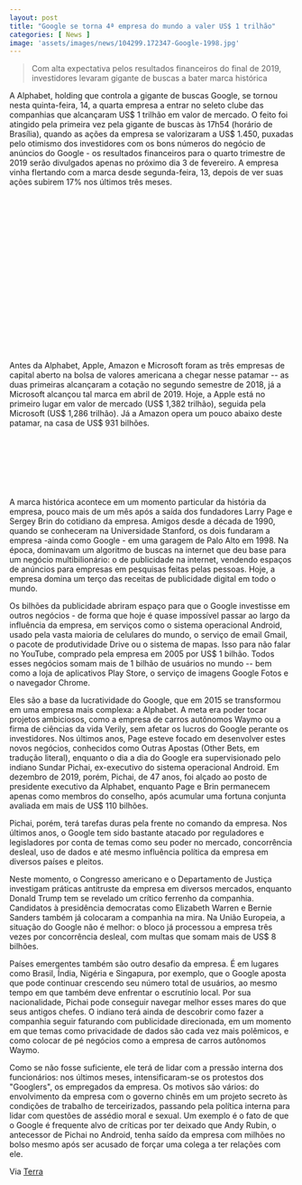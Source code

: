 ```yaml
---
layout: post
title: "Google se torna 4ª empresa do mundo a valer US$ 1 trilhão"
categories: [ News ]
image: 'assets/images/news/104299.172347-Google-1998.jpg'
---
```


> Com alta expectativa pelos resultados financeiros do final de 2019, investidores levaram gigante de buscas a bater marca histórica

A Alphabet, holding que controla a gigante de buscas Google, se tornou nesta quinta-feira, 14, a quarta empresa a entrar no seleto clube das companhias que alcançaram US$ 1 trilhão em valor de mercado. O feito foi atingido pela primeira vez pela gigante de buscas às 17h54 (horário de Brasília), quando as ações da empresa se valorizaram a US$ 1.450, puxadas pelo otimismo dos investidores com os bons números do negócio de anúncios do Google - os resultados financeiros para o quarto trimestre de 2019 serão divulgados apenas no próximo dia 3 de fevereiro. A empresa vinha flertando com a marca desde segunda-feira, 13, depois de ver suas ações subirem 17% nos últimos três meses.

<!-- QUADRADO -->
<script async src="//pagead2.googlesyndication.com/pagead/js/adsbygoogle.js"></script>
<ins class="adsbygoogle"
style="display:inline-block;width:336px;height:280px"
data-ad-client="ca-pub-2838251107855362"
data-ad-slot="5351066970"></ins>
<script>
(adsbygoogle = window.adsbygoogle || []).push({});
</script>

Antes da Alphabet, Apple, Amazon e Microsoft foram as três empresas de capital aberto na bolsa de valores americana a chegar nesse patamar -- as duas primeiras alcançaram a cotação no segundo semestre de 2018, já a Microsoft alcançou tal marca em abril de 2019. Hoje, a Apple está no primeiro lugar em valor de mercado (US$ 1,382 trilhão), seguida pela Microsoft (US$ 1,286 trilhão). Já a Amazon opera um pouco abaixo deste patamar, na casa de US$ 931 bilhões.

<!-- MINI ANÚNCIO -->
<script async src="//pagead2.googlesyndication.com/pagead/js/adsbygoogle.js"></script>
<!-- Games Root -->
<ins class="adsbygoogle"
style="display:inline-block;width:730px;height:95px"
data-ad-client="ca-pub-2838251107855362"
data-ad-slot="5351066970"></ins>
<script>
(adsbygoogle = window.adsbygoogle || []).push({});
</script>

A marca histórica acontece em um momento particular da história da empresa, pouco mais de um mês após a saída dos fundadores Larry Page e Sergey Brin do cotidiano da empresa. Amigos desde a década de 1990, quando se conheceram na Universidade Stanford, os dois fundaram a empresa -ainda como Google - em uma garagem de Palo Alto em 1998. Na época, dominavam um algoritmo de buscas na internet que deu base para um negócio multibilionário: o de publicidade na internet, vendendo espaços de anúncios para empresas em pesquisas feitas pelas pessoas. Hoje, a empresa domina um terço das receitas de publicidade digital em todo o mundo.

Os bilhões da publicidade abriram espaço para que o Google investisse em outros negócios - de forma que hoje é quase impossível passar ao largo da influência da empresa, em serviços como o sistema operacional Android, usado pela vasta maioria de celulares do mundo, o serviço de email Gmail, o pacote de produtividade Drive ou o sistema de mapas. Isso para não falar no YouTube, comprado pela empresa em 2005 por US$ 1 bilhão. Todos esses negócios somam mais de 1 bilhão de usuários no mundo -- bem como a loja de aplicativos Play Store, o serviço de imagens Google Fotos e o navegador Chrome.

<!-- RETANGULO LARGO 2 -->
<script async src="//pagead2.googlesyndication.com/pagead/js/adsbygoogle.js"></script>
<ins class="adsbygoogle"
style="display:block; text-align:center;"
data-ad-layout="in-article"
data-ad-format="fluid"
data-ad-client="ca-pub-2838251107855362"
data-ad-slot="8549252987"></ins>
<script>
(adsbygoogle = window.adsbygoogle || []).push({});
</script>

Eles são a base da lucratividade do Google, que em 2015 se transformou em uma empresa mais complexa: a Alphabet. A meta era poder tocar projetos ambiciosos, como a empresa de carros autônomos Waymo ou a firma de ciências da vida Verily, sem afetar os lucros do Google perante os investidores. Nos últimos anos, Page esteve focado em desenvolver estes novos negócios, conhecidos como Outras Apostas (Other Bets, em tradução literal), enquanto o dia a dia do Google era supervisionado pelo indiano Sundar Pichai, ex-executivo do sistema operacional Android. Em dezembro de 2019, porém, Pichai, de 47 anos, foi alçado ao posto de presidente executivo da Alphabet, enquanto Page e Brin permanecem apenas como membros do conselho, após acumular uma fortuna conjunta avaliada em mais de US$ 110 bilhões.

<!-- RETANGULO LARGO -->
<script async src="https://pagead2.googlesyndication.com/pagead/js/adsbygoogle.js"></script>
<!-- Informat -->
<ins class="adsbygoogle"
style="display:block"
data-ad-client="ca-pub-2838251107855362"
data-ad-slot="2327980059"
data-ad-format="auto"
data-full-width-responsive="true"></ins>
<script>
(adsbygoogle = window.adsbygoogle || []).push({});
</script>

Pichai, porém, terá tarefas duras pela frente no comando da empresa. Nos últimos anos, o Google tem sido bastante atacado por reguladores e legisladores por conta de temas como seu poder no mercado, concorrência desleal, uso de dados e até mesmo influência política da empresa em diversos países e pleitos.

Neste momento, o Congresso americano e o Departamento de Justiça investigam práticas antitruste da empresa em diversos mercados, enquanto Donald Trump tem se revelado um crítico ferrenho da companhia. Candidatos à presidência democratas como Elizabeth Warren e Bernie Sanders também já colocaram a companhia na mira. Na União Europeia, a situação do Google não é melhor: o bloco já processou a empresa três vezes por concorrência desleal, com multas que somam mais de US$ 8 bilhões.

Países emergentes também são outro desafio da empresa. É em lugares como Brasil, Índia, Nigéria e Singapura, por exemplo, que o Google aposta que pode continuar crescendo seu número total de usuários, ao mesmo tempo em que também deve enfrentar o escrutínio local. Por sua nacionalidade, Pichai pode conseguir navegar melhor esses mares do que seus antigos chefes. O indiano terá ainda de descobrir como fazer a companhia seguir faturando com publicidade direcionada, em um momento em que temas como privacidade de dados são cada vez mais polêmicos, e como colocar de pé negócios como a empresa de carros autônomos Waymo.

Como se não fosse suficiente, ele terá de lidar com a pressão interna dos funcionários: nos últimos meses, intensificaram-se os protestos dos "Googlers", os empregados da empresa. Os motivos são vários: do envolvimento da empresa com o governo chinês em um projeto secreto às condições de trabalho de terceirizados, passando pela política interna para lidar com questões de assédio moral e sexual. Um exemplo é o fato de que o Google é frequente alvo de críticas por ter deixado que Andy Rubin, o antecessor de Pichai no Android, tenha saído da empresa com milhões no bolso mesmo após ser acusado de forçar uma colega a ter relações com ele.

Via [Terra](https://www.terra.com.br/noticias/tecnologia/google-se-torna-4-empresa-do-mundo-a-valer-us-1-trilhao,cdb99867a2380832f0cb4a05128b9d7f17c3ldot.html)
